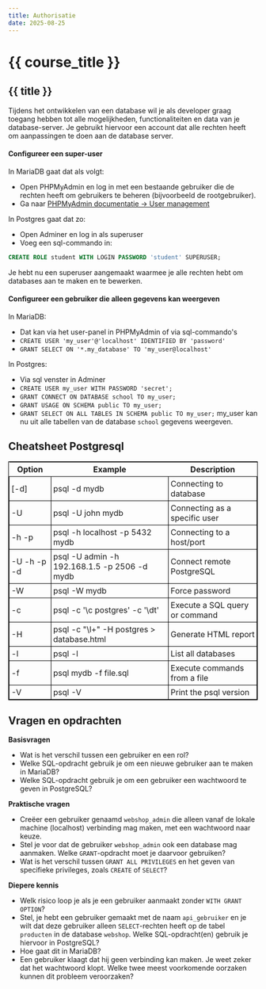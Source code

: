 ```yaml
---
title: Authorisatie
date: 2025-08-25
---
```


# {{ course_title }}

## {{ title }}


Tijdens het ontwikkelen van een database wil je als developer graag toegang hebben tot alle mogelijkheden, functionaliteiten en data van je database-server. Je gebruikt hiervoor een account dat alle rechten heeft om aanpassingen te doen aan de database server.

#### Configureer een super-user
In MariaDB gaat dat als volgt:
* Open PHPMyAdmin en log in met een bestaande gebruiker die de rechten heeft om gebruikers te beheren (bijvoorbeeld de rootgebruiker). 
* Ga naar [PHPMyAdmin documentatie -> User management](https://docs.phpmyadmin.net/nl/latest/privileges.html)

In Postgres gaat dat zo:
* Open Adminer en log in als superuser
* Voeg een sql-commando in:

```sql
CREATE ROLE student WITH LOGIN PASSWORD 'student' SUPERUSER;
```

Je hebt nu een superuser aangemaakt waarmee je alle rechten hebt om databases aan te maken en te bewerken.

#### Configureer een gebruiker die alleen gegevens kan weergeven
In MariaDB:
* Dat kan via het user-panel in PHPMyAdmin of via sql-commando's
* `CREATE USER 'my_user'@'localhost' IDENTIFIED BY 'password'`
* `GRANT SELECT ON '*.my_database' TO 'my_user@localhost'`

In Postgres:
* Via sql venster in Adminer
* `CREATE USER my_user WITH PASSWORD 'secret';`
* `GRANT CONNECT ON DATABASE school TO my_user;`
* `GRANT USAGE ON SCHEMA public TO my_user;`
* `GRANT SELECT ON ALL TABLES IN SCHEMA public TO my_user;`
my_user kan nu uit alle tabellen van de database `school` gegevens weergeven.


## Cheatsheet Postgresql


<table style="border-collapse:collapse; border:1px black solid;">
<thead>
<tr>
<th>Option</th>
<th>Example</th>
<th>Description</th>
</tr>
</thead>
<tbody>
<tr>
<td style="border: 1px solid black; padding:4px">[-d] <database></td>
<td style="border: 1px solid black; padding:4px">psql -d mydb</td>
<td style="border: 1px solid black; padding:4px">Connecting to database</td>
</tr>
<tr>
<td style="border: 1px solid black; padding:4px">-U</td>
<td style="border: 1px solid black; padding:4px">psql -U john mydb</td>
<td style="border: 1px solid black; padding:4px">Connecting as a specific user</td>
</tr>
<tr>
<td style="border: 1px solid black; padding:4px">-h -p</td>
<td style="border: 1px solid black; padding:4px">psql -h localhost -p 5432 mydb</td>
<td style="border: 1px solid black; padding:4px">Connecting to a host/port</td>
</tr>
<tr>
<td style="border: 1px solid black; padding:4px">-U -h -p -d</td>
<td style="border: 1px solid black; padding:4px">psql -U admin -h 192.168.1.5 -p 2506 -d mydb</td>
<td style="border: 1px solid black; padding:4px">Connect remote PostgreSQL</td>
</tr>
<tr>
<td style="border: 1px solid black; padding:4px">-W</td>
<td style="border: 1px solid black; padding:4px">psql -W mydb</td>
<td style="border: 1px solid black; padding:4px">Force password</td>
</tr>
<tr>
<td style="border: 1px solid black; padding:4px">-c</td>
<td style="border: 1px solid black; padding:4px">psql -c '\c postgres' -c '\dt'</td>
<td style="border: 1px solid black; padding:4px">Execute a SQL query or command</td>
</tr>
<tr>
<td style="border: 1px solid black; padding:4px">-H</td>
<td style="border: 1px solid black; padding:4px">psql -c &quot;\l+&quot; -H postgres &gt; database.html</td>
<td style="border: 1px solid black; padding:4px">Generate HTML report</td>
</tr>
<tr>
<td style="border: 1px solid black; padding:4px">-l</td>
<td style="border: 1px solid black; padding:4px">psql -l</td>
<td style="border: 1px solid black; padding:4px">List all databases</td>
</tr>
<tr>
<td style="border: 1px solid black; padding:4px">-f</td>
<td style="border: 1px solid black; padding:4px">psql mydb -f file.sql</td>
<td style="border: 1px solid black; padding:4px">Execute commands from a file</td>
</tr>
<tr>
<td style="border: 1px solid black; padding:4px">-V</td>
<td style="border: 1px solid black; padding:4px">psql -V</td>
<td style="border: 1px solid black; padding:4px">Print the psql version</td>
</tr>
</tbody>
</table>

## Vragen en opdrachten

**Basisvragen**  
* Wat is het verschil tussen een gebruiker en een rol? 
* Welke SQL-opdracht gebruik je om een nieuwe gebruiker aan te maken in MariaDB? 
* Welke SQL-opdracht gebruik je om een gebruiker een wachtwoord te geven in PostgreSQL? 

**Praktische vragen**  
* Creëer een gebruiker genaamd `webshop_admin` die alleen vanaf de lokale machine (localhost) verbinding mag maken, met een wachtwoord naar keuze.
* Stel je voor dat de gebruiker `webshop_admin` ook een database mag aanmaken. Welke `GRANT`-opdracht moet je daarvoor gebruiken? 
* Wat is het verschil tussen `GRANT ALL PRIVILEGES` en het geven van specifieke privileges, zoals `CREATE` of `SELECT`? 

**Diepere kennis**   
* Welk risico loop je als je een gebruiker aanmaakt zonder `WITH GRANT OPTION`? 
* Stel, je hebt een gebruiker gemaakt met de naam `api_gebruiker` en je wilt dat deze gebruiker alleen `SELECT`-rechten heeft op de tabel `producten` in de database `webshop`. Welke SQL-opdracht(en) gebruik je hiervoor in PostgreSQL?
* Hoe gaat dit in MariaDB? 
* Een gebruiker klaagt dat hij geen verbinding kan maken. Je weet zeker dat het wachtwoord klopt. Welke twee meest voorkomende oorzaken kunnen dit probleem veroorzaken?
